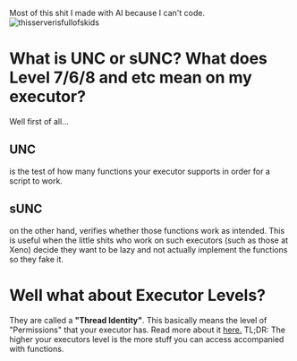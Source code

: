 Most of this shit I made with AI because I can't code.
![thisserverisfullofskids](https://github.com/user-attachments/assets/1ce8d19b-0ff5-4646-9b34-d4b0073154a3)

# What is UNC or sUNC? What does Level 7/6/8 and etc mean on my executor?
Well first of all...
## UNC
is the test of how many functions your executor supports
in order for a script to work.
## sUNC
on the other hand, verifies whether those functions work as intended.
This is useful when the little shits who work on such executors (such as those at Xeno) decide they want to
be lazy and not actually implement the functions so they fake it.
# Well what about Executor Levels?
They are called a **"Thread Identity"**.
This basically means the level of "Permissions" that your executor has.
Read more about it [here.](https://roblox.fandom.com/wiki/Security_context)
TL;DR: The higher your executors level is the more stuff you can access accompanied with functions.

